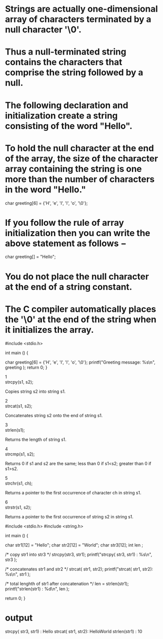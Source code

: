 # Strings are actually one-dimensional array of characters terminated by a null character '\0'. 
# Thus a null-terminated string contains the characters that comprise the string followed by a null.

# The following declaration and initialization create a string consisting of the word "Hello".
# To hold the null character at the end of the array, the size of the character array containing the string is one more than the number of characters in the word "Hello."

char greeting[6] = {'H', 'e', 'l', 'l', 'o', '\0'};

# If you follow the rule of array initialization then you can write the above statement as follows −

char greeting[] = "Hello";

# You do not place the null character at the end of a string constant. 
# The C compiler automatically places the '\0' at the end of the string when it initializes the array.

#include <stdio.h>

int main () {

   char greeting[6] = {'H', 'e', 'l', 'l', 'o', '\0'};
   printf("Greeting message: %s\n", greeting );
   return 0;
}



1	
strcpy(s1, s2);

Copies string s2 into string s1.

2	
strcat(s1, s2);

Concatenates string s2 onto the end of string s1.

3	
strlen(s1);

Returns the length of string s1.

4	
strcmp(s1, s2);

Returns 0 if s1 and s2 are the same; less than 0 if s1<s2; greater than 0 if s1>s2.

5	
strchr(s1, ch);

Returns a pointer to the first occurrence of character ch in string s1.

6	
strstr(s1, s2);

Returns a pointer to the first occurrence of string s2 in string s1.

#include <stdio.h>
#include <string.h>

int main () {

   char str1[12] = "Hello";
   char str2[12] = "World";
   char str3[12];
   int  len ;

   /* copy str1 into str3 */
   strcpy(str3, str1);
   printf("strcpy( str3, str1) :  %s\n", str3 );

   /* concatenates str1 and str2 */
   strcat( str1, str2);
   printf("strcat( str1, str2):   %s\n", str1 );

   /* total lenghth of str1 after concatenation */
   len = strlen(str1);
   printf("strlen(str1) :  %d\n", len );

   return 0;
}

# output

strcpy( str3, str1) :  Hello
strcat( str1, str2):   HelloWorld
strlen(str1) :  10

